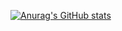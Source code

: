 [![Anurag's GitHub stats](https://github-readme-stats.vercel.app/apiRilyAbyssD=anuraghazra)](https://github.com/anuraghazra/github-readme-stats)
